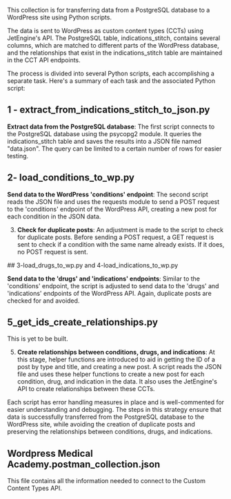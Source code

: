 

This collection is for transferring data from a PostgreSQL database to a WordPress site using Python scripts. 

The data is sent to WordPress as custom content types (CCTs) using JetEngine's API. The PostgreSQL table, indications_stitch, contains several columns, which are matched to different parts of the WordPress database, and the relationships that exist in the indications_stitch table are maintained in the CCT API endpoints.

The process is divided into several Python scripts, each accomplishing a separate task. Here's a summary of each task and the associated Python script:


## 1 - extract_from_indications_stitch_to_json.py


**Extract data from the PostgreSQL database**: The first script connects to the PostgreSQL database using the psycopg2 module. It queries the indications_stitch table and saves the results into a JSON file named "data.json". The query can be limited to a certain number of rows for easier testing.

## 2- load_conditions_to_wp.py

**Send data to the WordPress 'conditions' endpoint**: The second script reads the JSON file and uses the requests module to send a POST request to the 'conditions' endpoint of the WordPress API, creating a new post for each condition in the JSON data.


3. **Check for duplicate posts**: An adjustment is made to the script to check for duplicate posts. Before sending a POST request, a GET request is sent to check if a condition with the same name already exists. If it does, no POST request is sent.

## 3-load_drugs_to_wp.py and 4-load_indications_to_wp.py

**Send data to the 'drugs' and 'indications' endpoints**: Similar to the 'conditions' endpoint, the script is adjusted to send data to the 'drugs' and 'indications' endpoints of the WordPress API. Again, duplicate posts are checked for and avoided.

## 5_get_ids_create_relationships.py

This is yet to be built. 

5. **Create relationships between conditions, drugs, and indications**: At this stage, helper functions are introduced to aid in getting the ID of a post by type and title, and creating a new post. A script reads the JSON file and uses these helper functions to create a new post for each condition, drug, and indication in the data. It also uses the JetEngine's API to create relationships between these CCTs.

Each script has error handling measures in place and is well-commented for easier understanding and debugging. The steps in this strategy ensure that data is successfully transferred from the PostgreSQL database to the WordPress site, while avoiding the creation of duplicate posts and preserving the relationships between conditions, drugs, and indications.

## Wordpress Medical Academy.postman_collection.json
This file contains all the information needed to connect to the Custom Content Types API. 
